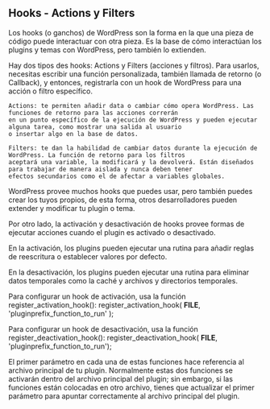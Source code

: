 ## Hooks - Actions y Filters

Los hooks (o ganchos) de WordPress son la forma en la que una pieza de código puede interactuar con otra pieza. Es la base de cómo interactúan los plugins y temas con WordPress, pero también lo extienden.

Hay dos tipos des hooks: Actions y Filters (acciones y filtros). Para usarlos, necesitas escribir una función personalizada, también llamada de retorno (o Callback), y entonces, registrarla con un hook de WordPress para una acción o filtro específico.

    Actions: te permiten añadir data o cambiar cómo opera WordPress. Las funciones de retorno para las acciones correrán 
    en un punto específico de la ejecución de WordPress y pueden ejecutar alguna tarea, como mostrar una salida al usuario 
    o insertar algo en la base de datos.

    Filters: te dan la habilidad de cambiar datos durante la ejecución de WordPress. La función de retorno para los filtros 
    aceptará una variable, la modificará y la devolverá. Están diseñados para trabajar de manera aislada y nunca deben tener 
    efectos secundarios como el de afectar a variables globales.

WordPress provee muchos hooks que puedes usar, pero también puedes crear los tuyos propios, de esta forma, otros desarrolladores pueden extender y modificar tu plugin o tema.

Por otro lado, la activación y desactivación de hooks provee formas de ejecutar acciones cuando el plugin es activado o desactivado.

En la activación, los plugins pueden ejecutar una rutina para añadir reglas de reescritura o establecer valores por defecto.

En la desactivación, los plugins pueden ejecutar una rutina para eliminar datos temporales como la caché y archivos y directorios temporales.

Para configurar un hook de activación, usa la función register_activation_hook():
register_activation_hook( __FILE__, 'pluginprefix_function_to_run' );

Para configurar un hook de desactivación, usa la función register_deactivation_hook():
register_deactivation_hook( __FILE__, 'pluginprefix_function_to_run');

El primer parámetro en cada una de estas funciones hace referencia al archivo principal de tu plugin. Normalmente estas dos funciones se activarán dentro del archivo principal del plugin; sin embargo, si las funciones están colocadas en otro archivo, tienes que actualizar el primer parámetro para apuntar correctamente al archivo principal del plugin.
